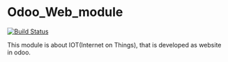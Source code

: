 # Odoo_Web_module
[![Build Status](https://api.travis-ci.org/Jayani/Odoo-Web-module.svg?branch=master)](https://travis-ci.org/Jayani/Odoo-Web-module)

This module is about IOT(Internet on Things), that is developed as website in odoo.
